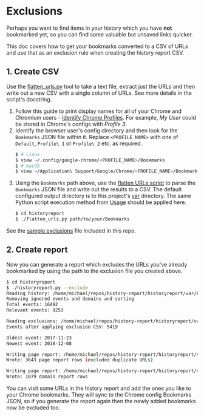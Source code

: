 # Exclusions

Perhaps you want to find items in your history which you have **not** bookmarked yet, so you can find some valuable but unsaved links quicker.

This doc covers how to get your bookmarks converted to a CSV of URLs and use that as an exclusion rule when creating the history report CSV.


## 1. Create CSV

Use the [flatten_urls.py](/tools/flatten_urls.py) tool to take a text file, extract just the URLs and then write out a new CSV with a single column of URLs. See more details in the script's docstring.

1. Follow this guide to print display names for all of your Chrome and Chromium users - [Identify Chrome Profiles](https://github.com/MichaelCurrin/url-manager/blob/master/docs/identify_chrome_profiles.md). For example, _My User_ could be stored in Chrome's configs with _Profile 3_.
2. Identify the browser user's config directory and then look for the `Bookmarks` JSON file within it. Replace `<PROFILE_NAME>` with one of `Default`, `Profile\ 1` or `Profile\ 2` etc. as required.
    ```bash
    $ # Linux
    $ view ~/.config/google-chrome/<PROFILE_NAME>/Bookmarks
    $ # macOS
    $ view ~/Application\ Support/Google/Chrome/<PROFILE_NAME>/Bookmarks
    ```
3. Using the `Bookmarks` path above, use the [flatten URLs script](/historyreport/flatten_urls.py) to parse the `Bookmarks` JSON file and write out the results to a CSV. The default configured output directory is to this project's [var](/historyreport/var) directory. The same Python script execution method from [Usage](usage.md#generate-reports) should be applied here.
    ```bash
    $ cd historyreport
    $ ./flatten_urls.py path/to/your/Bookmarks
    ```

See the [sample exclusions](/historyreport/var/samples/exclusions.csv) file included in this repo.


## 2. Create report

Now you can generate a report which excludes the URLs you've already bookmarked by using the path to the exclusion file you created above.

```bash
$ cd historyreport
$ ./historyreport.py --exclude
Reading history: /home/michael/repos/history-report/historyreport/var/BrowserHistory.json
Removing ignored events and domains and sorting
Total events: 16492
Relevant events: 9253

Reading exclusions: /home/michael/repos/history-report/historyreport/var/exclusions.csv
Events after applying exclusion CSV: 5419

Oldest event: 2017-11-23
Newest event: 2018-12-08

Writing page report: /home/michael/repos/history-report/historyreport/var/page_report.csv
Wrote: 3643 page report rows (excluded duplicate URLs)

Writing page report: /home/michael/repos/history-report/historyreport/var/domain_report.csv
Wrote: 1079 domain report rows
```

You can visit some URLs in the history report and add the ones you like to your Chrome bookmarks. They will sync to the Chrome config Bookmarks JSON, so if you generate the report again then the newly added bookmarks now be excluded too.
